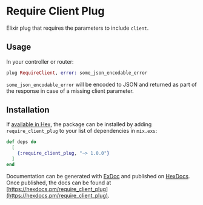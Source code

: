 # Require Client Plug

Elixir plug that requires the parameters to include `client`.

## Usage

In your controller or router:

```elixir
plug RequireClient, error: some_json_encodable_error
```

`some_json_encodable_error` will be encoded to JSON and returned as part of the response in case of a missing client parameter.

## Installation

If [available in Hex](https://hex.pm/docs/publish), the package can be installed
by adding `require_client_plug` to your list of dependencies in `mix.exs`:

```elixir
def deps do
  [
    {:require_client_plug, "~> 1.0.0"}
  ]
end
```

Documentation can be generated with [ExDoc](https://github.com/elixir-lang/ex_doc)
and published on [HexDocs](https://hexdocs.pm). Once published, the docs can
be found at [https://hexdocs.pm/require_client_plug](https://hexdocs.pm/require_client_plug).
